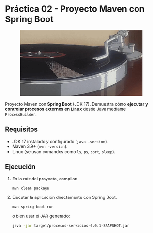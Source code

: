 # Práctica 02 - Proyecto Maven con Spring Boot

<div align="center">
    <img src="../../../../extras/vinyl.gif" alt="vinyl" width="80%">
</div>

Proyecto Maven con **Spring Boot** (JDK 17). Demuestra cómo **ejecutar y controlar procesos externos en Linux** desde Java mediante `ProcessBuilder`.

## Requisitos

- JDK 17 instalado y configurado (`java -version`).
- Maven 3.9+ (`mvn -version`).
- Linux (se usan comandos como `ls`, `ps`, `sort`, `sleep`).

## Ejecución

1. En la raíz del proyecto, compilar:

   ```bash
   mvn clean package
   ```

2. Ejecutar la aplicación directamente con Spring Boot:

   ```bash
   mvn spring-boot:run
   ```

   o bien usar el JAR generado:

   ```bash
   java -jar target/procesos-servicios-0.0.1-SNAPSHOT.jar
   ```

